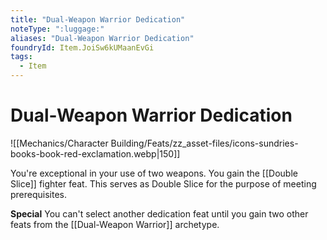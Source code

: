 ```yaml
---
title: "Dual-Weapon Warrior Dedication"
noteType: ":luggage:"
aliases: "Dual-Weapon Warrior Dedication"
foundryId: Item.JoiSw6kUMaanEvGi
tags:
  - Item
---
```


# Dual-Weapon Warrior Dedication
![[Mechanics/Character Building/Feats/zz_asset-files/icons-sundries-books-book-red-exclamation.webp|150]]

You're exceptional in your use of two weapons. You gain the [[Double Slice]] fighter feat. This serves as Double Slice for the purpose of meeting prerequisites.

**Special** You can't select another dedication feat until you gain two other feats from the [[Dual-Weapon Warrior]] archetype.
